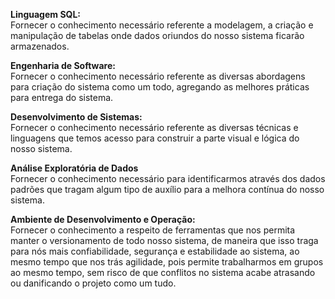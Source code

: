 
**Linguagem SQL:** <br/>
Fornecer o conhecimento necessário referente a modelagem, a criação e manipulação de tabelas onde dados oriundos do nosso sistema ficarão armazenados.

**Engenharia de Software:** <br/>
Fornecer o conhecimento necessário referente as diversas abordagens para criação do sistema como um todo, agregando as melhores práticas para entrega do sistema.

**Desenvolvimento de Sistemas:** <br/>
Fornecer o conhecimento necessário referente as diversas técnicas e linguagens que temos acesso para construir a parte visual e lógica do nosso sistema.

**Análise Exploratória de Dados** <br/>
Fornecer o conhecimento necessário para identificarmos através dos dados padrões que tragam algum tipo de auxílio para a melhora contínua do nosso sistema.

**Ambiente de Desenvolvimento e Operação:** <br/>
Fornecer o conhecimento a respeito de ferramentas que nos permita manter o versionamento de todo nosso sistema, de maneira que isso traga para nós mais confiabilidade, segurança e estabilidade ao sistema, ao mesmo tempo que nos trás agilidade, pois permite trabalharmos em grupos ao mesmo tempo, sem risco de que conflitos no sistema acabe atrasando ou danificando o projeto como um tudo.

